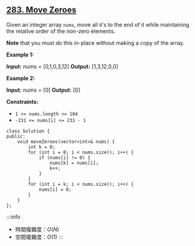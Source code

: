 ## [283\. Move Zeroes](https://leetcode.com/problems/move-zeroes/)

Given an integer array `nums`, move all `0`'s to the end of it while maintaining the relative order of the non-zero elements.

**Note** that you must do this in-place without making a copy of the array.

**Example 1:**

**Input:** nums = \[0,1,0,3,12\]
**Output:** \[1,3,12,0,0\]

**Example 2:**

**Input:** nums = \[0\]
**Output:** \[0\]

**Constraints:**

-   `1 <= nums.length <= 104`
-   `-231 <= nums[i] <= 231 - 1`

```cpp=
class Solution {
public:
    void moveZeroes(vector<int>& nums) {
        int k = 0;
        for (int i = 0; i < nums.size(); i++) {
            if (nums[i] != 0) {
                nums[k] = nums[i];
                k++;
            }
        }
        for (int i = k; i < nums.size(); i++) {
            nums[i] = 0;
        }
    }
};
```

:::info
- 時間複雜度：$O(N)$
- 空間複雜度：$O(1)$
:::
